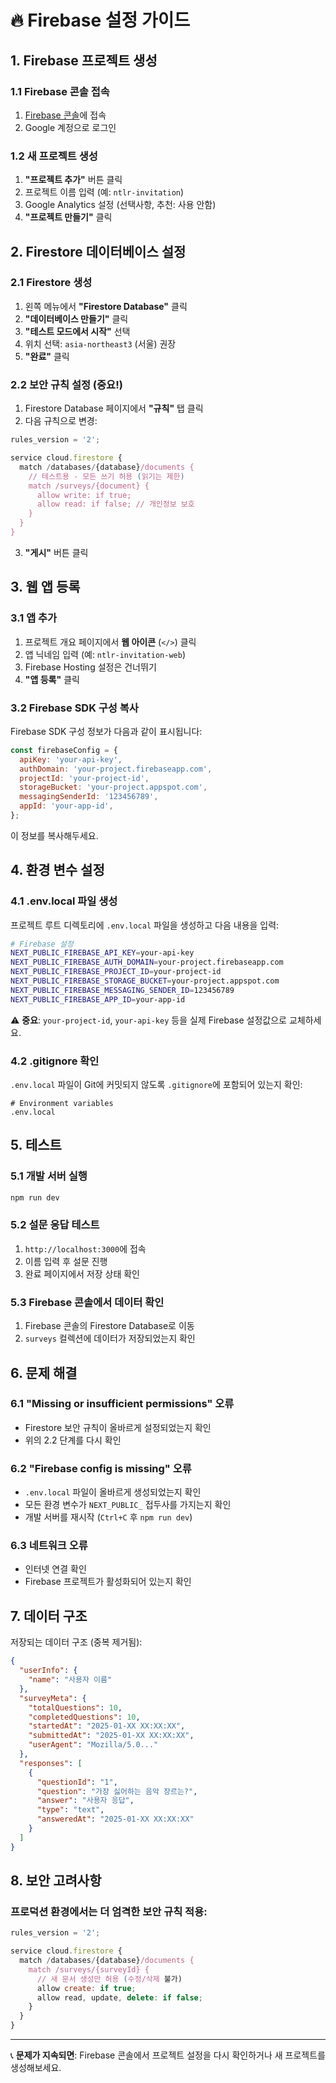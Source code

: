 # 🔥 Firebase 설정 가이드

## 1. Firebase 프로젝트 생성

### 1.1 Firebase 콘솔 접속

1. [Firebase 콘솔](https://console.firebase.google.com/)에 접속
2. Google 계정으로 로그인

### 1.2 새 프로젝트 생성

1. **"프로젝트 추가"** 버튼 클릭
2. 프로젝트 이름 입력 (예: `ntlr-invitation`)
3. Google Analytics 설정 (선택사항, 추천: 사용 안함)
4. **"프로젝트 만들기"** 클릭

## 2. Firestore 데이터베이스 설정

### 2.1 Firestore 생성

1. 왼쪽 메뉴에서 **"Firestore Database"** 클릭
2. **"데이터베이스 만들기"** 클릭
3. **"테스트 모드에서 시작"** 선택
4. 위치 선택: `asia-northeast3` (서울) 권장
5. **"완료"** 클릭

### 2.2 보안 규칙 설정 (중요!)

1. Firestore Database 페이지에서 **"규칙"** 탭 클릭
2. 다음 규칙으로 변경:

```javascript
rules_version = '2';

service cloud.firestore {
  match /databases/{database}/documents {
    // 테스트용 - 모든 쓰기 허용 (읽기는 제한)
    match /surveys/{document} {
      allow write: if true;
      allow read: if false; // 개인정보 보호
    }
  }
}
```

3. **"게시"** 버튼 클릭

## 3. 웹 앱 등록

### 3.1 앱 추가

1. 프로젝트 개요 페이지에서 **웹 아이콘** (`</>`) 클릭
2. 앱 닉네임 입력 (예: `ntlr-invitation-web`)
3. Firebase Hosting 설정은 건너뛰기
4. **"앱 등록"** 클릭

### 3.2 Firebase SDK 구성 복사

Firebase SDK 구성 정보가 다음과 같이 표시됩니다:

```javascript
const firebaseConfig = {
  apiKey: 'your-api-key',
  authDomain: 'your-project.firebaseapp.com',
  projectId: 'your-project-id',
  storageBucket: 'your-project.appspot.com',
  messagingSenderId: '123456789',
  appId: 'your-app-id',
};
```

이 정보를 복사해두세요.

## 4. 환경 변수 설정

### 4.1 .env.local 파일 생성

프로젝트 루트 디렉토리에 `.env.local` 파일을 생성하고 다음 내용을 입력:

```bash
# Firebase 설정
NEXT_PUBLIC_FIREBASE_API_KEY=your-api-key
NEXT_PUBLIC_FIREBASE_AUTH_DOMAIN=your-project.firebaseapp.com
NEXT_PUBLIC_FIREBASE_PROJECT_ID=your-project-id
NEXT_PUBLIC_FIREBASE_STORAGE_BUCKET=your-project.appspot.com
NEXT_PUBLIC_FIREBASE_MESSAGING_SENDER_ID=123456789
NEXT_PUBLIC_FIREBASE_APP_ID=your-app-id
```

⚠️ **중요**: `your-project-id`, `your-api-key` 등을 실제 Firebase 설정값으로 교체하세요.

### 4.2 .gitignore 확인

`.env.local` 파일이 Git에 커밋되지 않도록 `.gitignore`에 포함되어 있는지 확인:

```
# Environment variables
.env.local
```

## 5. 테스트

### 5.1 개발 서버 실행

```bash
npm run dev
```

### 5.2 설문 응답 테스트

1. `http://localhost:3000`에 접속
2. 이름 입력 후 설문 진행
3. 완료 페이지에서 저장 상태 확인

### 5.3 Firebase 콘솔에서 데이터 확인

1. Firebase 콘솔의 Firestore Database로 이동
2. `surveys` 컬렉션에 데이터가 저장되었는지 확인

## 6. 문제 해결

### 6.1 "Missing or insufficient permissions" 오류

- Firestore 보안 규칙이 올바르게 설정되었는지 확인
- 위의 2.2 단계를 다시 확인

### 6.2 "Firebase config is missing" 오류

- `.env.local` 파일이 올바르게 생성되었는지 확인
- 모든 환경 변수가 `NEXT_PUBLIC_` 접두사를 가지는지 확인
- 개발 서버를 재시작 (`Ctrl+C` 후 `npm run dev`)

### 6.3 네트워크 오류

- 인터넷 연결 확인
- Firebase 프로젝트가 활성화되어 있는지 확인

## 7. 데이터 구조

저장되는 데이터 구조 (중복 제거됨):

```json
{
  "userInfo": {
    "name": "사용자 이름"
  },
  "surveyMeta": {
    "totalQuestions": 10,
    "completedQuestions": 10,
    "startedAt": "2025-01-XX XX:XX:XX",
    "submittedAt": "2025-01-XX XX:XX:XX",
    "userAgent": "Mozilla/5.0..."
  },
  "responses": [
    {
      "questionId": "1",
      "question": "가장 싫어하는 음악 장르는?",
      "answer": "사용자 응답",
      "type": "text",
      "answeredAt": "2025-01-XX XX:XX:XX"
    }
  ]
}
```

## 8. 보안 고려사항

### 프로덕션 환경에서는 더 엄격한 보안 규칙 적용:

```javascript
rules_version = '2';

service cloud.firestore {
  match /databases/{database}/documents {
    match /surveys/{surveyId} {
      // 새 문서 생성만 허용 (수정/삭제 불가)
      allow create: if true;
      allow read, update, delete: if false;
    }
  }
}
```

---

📞 **문제가 지속되면**: Firebase 콘솔에서 프로젝트 설정을 다시 확인하거나 새 프로젝트를 생성해보세요.
